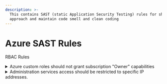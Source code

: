 ```yaml
---
description: >-
  This contains SAST (static Application Security Testing) rules for shift left
  approach and maintain code smell and clean coding
---
```


# Azure  SAST Rules

RBAC Rules&#x20;

<details>

<summary>Azure custom roles should not grant subscription "Owner" capabilities </summary>

<mark style="color:red;">**Noncompliant code example**</mark>

{% code lineNumbers="true" %}
```json
//Noncompliant code 

resource "azurerm_role_definition" "example" { # Sensitive
  name        = "example"
  scope       = data.azurerm_subscription.primary.id

  permissions {
    actions     = ["*"]
    not_actions = []
  }

  assignable_scopes = [
    data.azurerm_subscription.primary.id
  ]
}


// compliant solution 

resource "azurerm_role_definition" "example" {
  name        = "example"
  scope       = data.azurerm_subscription.primary.id

  permissions {
    actions     = ["Microsoft.Compute/*"]
    not_actions = []
  }

  assignable_scopes = [
    data.azurerm_subscription.primary.id
  ]
}
```
{% endcode %}

</details>

<details>

<summary>Administration services access should be restricted to specific IP addresses.</summary>

#### <mark style="color:red;">What is the potential impact?</mark>

Since Administrative services run with the elevated privileges and thus a vulnerability could have a high impact on the system along with credentials might be leaked through the phishing or similar technique.&#x20;

&#x20;<mark style="color:red;">**Solution**</mark>&#x20;

Restrict access to the remote administrative services to only <mark style="color:purple;">trusted IP</mark> address.\
What should be termed as "Trusted IP "?

Any IP address which is held by system Administrative&#x20;

eg:-&#x20;

```json
// Nonecompliant code example 

{
  "$schema": "https://schema.management.azure.com/schemas/2019-04-01/deploymentTemplate.json#",
  "contentVersion": "1.0.0.0",
  "resources": [
    {
      "name": "networkSecurityGroups/example",
      "type": "Microsoft.Network/networkSecurityGroups/securityRules",
      "apiVersion": "2022-11-01",
      "properties": {
        "protocol": "*",
        "destinationPortRange": "*",
        "sourceAddressPrefix": "*",
        "access": "Allow",
        "direction": "Inbound"
      }
    }
  ]
}

resource securityRules 'Microsoft.Network/networkSecurityGroups/securityRules@2022-11-01' = {
  name: 'securityRules'
  properties: {
    direction: 'Inbound'
    access: 'Allow'
    protocol: '*'
    destinationPortRange: '*'
    sourceAddressPrefix: '*'
  }
}


// compliant solution

{
  "$schema": "https://schema.management.azure.com/schemas/2019-04-01/deploymentTemplate.json#",
  "contentVersion": "1.0.0.0",
  "resources": [
    {
      "name": "networkSecurityGroups/example",
      "type": "Microsoft.Network/networkSecurityGroups/securityRules",
      "apiVersion": "2022-11-01",
      "properties": {
          "protocol": "*",
          "destinationPortRange": "22",
          "sourceAddressPrefix": "10.0.0.0/24",
          "access": "Allow",
          "direction": "Inbound"
      }
    }
  ]
}

resource securityRules 'Microsoft.Network/networkSecurityGroups/securityRules@2022-11-01' = {
  name: 'securityRules'
  properties: {
    direction: 'Inbound'
    access: 'Allow'
    protocol: '*'
    destinationPortRange: '22'
    sourceAddressPrefix: '10.0.0.0/24'
  }
}

```

</details>

